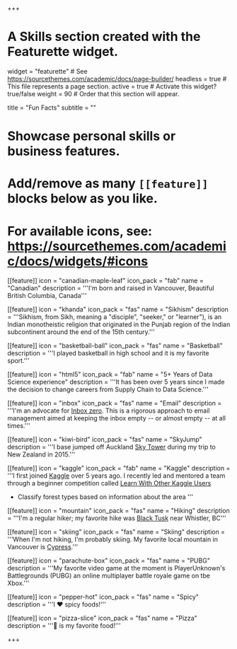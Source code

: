 +++
# A Skills section created with the Featurette widget.
widget = "featurette"  # See https://sourcethemes.com/academic/docs/page-builder/
headless = true  # This file represents a page section.
active = true  # Activate this widget? true/false
weight = 90  # Order that this section will appear.

title = "Fun Facts"
subtitle = ""

# Showcase personal skills or business features.
# 
# Add/remove as many `[[feature]]` blocks below as you like.
# 
# For available icons, see: https://sourcethemes.com/academic/docs/widgets/#icons

[[feature]]
  icon = "canadian-maple-leaf"
  icon_pack = "fab"
  name = "Canadian"
  description = '''I'm born and raised in Vancouver, Beautiful British Columbia, Canada'''

[[feature]]
  icon = "khanda"
  icon_pack = "fas"
  name = "Sikhism"
  description = '''Sikhism, from Sikh, meaning a "disciple", "seeker," or "learner"), is an Indian monotheistic religion that originated in the Punjab region of the Indian subcontinent around the end of the 15th century.'''

[[feature]]
  icon = "basketball-ball"
  icon_pack = "fas"
  name = "Basketball"
  description = '''I played basketball in high school and it is my favorite sport.'''

[[feature]]
  icon = "html5"
  icon_pack = "fab"
  name = "5+ Years of Data Science experience"
  description = '''It has been over 5 years since I made the decision to change careers from Supply Chain to Data Science.'''

[[feature]]
  icon = "inbox"
  icon_pack = "fas"
  name = "Email"
  description = '''I'm an advocate for [Inbox zero](https://whatis.techtarget.com/definition/inbox-zero). This is a rigorous approach to email management aimed at keeping the inbox empty -- or almost empty -- at all times.'''

[[feature]]
  icon = "kiwi-bird"
  icon_pack = "fas"
  name = "SkyJump"
  description = '''I base jumped off Auckland [Sky Tower](https://www.everythingnewzealand.com/skyjump-and-skywalk-auckland-1068/)  during my trip to New Zealand in 2015.'''

[[feature]]
  icon = "kaggle"
  icon_pack = "fab"
  name = "Kaggle"
  description = '''I first joined [Kaggle](https://www.kaggle.com/jassohi) over 5 years ago. I recently led and mentored a team through a beginner competition called [Learn With Other Kaggle Users](https://www.kaggle.com/c/learn-together)
- Classify forest types based on information about the area '''

[[feature]]
  icon = "mountain"
  icon_pack = "fas"
  name = "Hiking"
  description = '''I'm a regular hiker; my favorite hike was [Black Tusk](https://www.vancouvertrails.com/trails/black-tusk/) near Whistler, BC'''

[[feature]]
  icon = "skiing"
  icon_pack = "fas"
  name = "Skiing"
  description = '''When I'm not hiking, I'm probably skiing. My favorite local mountain in Vancouver is [Cypress]( https://www.cypressmountain.com/).'''

[[feature]]
  icon = "parachute-box"
  icon_pack = "fas"
  name = "PUBG"
  description = '''My favorite video game at the moment is PlayerUnknown's Battlegrounds (PUBG) an online multiplayer battle royale game on tbe Xbox.'''
  
[[feature]]
  icon = "pepper-hot"
  icon_pack = "fas"
  name = "Spicy"
  description = '''I ❤️ spicy foods!'''

[[feature]]
  icon = "pizza-slice"
  icon_pack = "fas"
  name = "Pizza"
  description = '''🍕 is my favorite food!'''
  
+++

